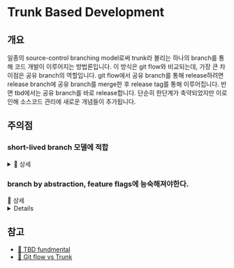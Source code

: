 # Trunk Based Development

## 개요
일종의 source-control branching model로써 trunk라 불리는 하나의 branch를 통해 코드 개발이 
이루어지는 방법론입니다. 이 방식은 git flow와 비교되는데, 가장 큰 차이점은 공유 branch의 
역할입니다. git flow에서 공유 branch를 통해 release하려면 release branch에 공유 branch를
merge한 후 release tag를 통해 이루어집니다. 반면 tbd에서는 공유 branch를 바로 release합니다.
단순히 한단계가 축약되었지만 이로인해 소스코드 관리에 새로운 개념들이 추가됩니다.


## 주의점
### short-lived branch 모델에 적합
<details>
<summary>📜  상세</summary>
git flow에서 feature branch의 생명주기는 깁니다. feature branch는 다른 branch와 
상호 독립적으로 개발되며 feature를 위한 영역으로 존재하며 release 브랜치의 생애주기와
밀접한 연관성을 갖고 있습니다. 이를 long-lived feature branch라고 합니다.

반면 release 브랜치의 생명주기와는 상관없이 코드의 변경과 확장에만 관여하고
(build 결과물(artifact, docker, test report, build file 등도 생성하지 않음)
release branch에 merge후 사라지는 branch를 short-lived feature branch라고 합니다.

short-lived branch는 코드의 확장과 변경이 빈번한 팀에게는 최적의 branching model입니다.
tbd에서 release까지의 절차는 git flow보다 짧기 때문에 short-lived branch 모델과 좋은
효율을 보입니다.
</details>

### branch by abstraction, feature flags에 능숙해져야한다.
<summary>📜  상세</summary>
<details>
branch by abstraction은 추상화 기법을 통해 코드 변경을 이루는 방법입니다.
주로 코드 변경이 부분적으로 천천히 이루어질 때 사용됩니다.
변경이 필요한 로직을 추상화 기법(abstraction class, interface)을 통해 파샤드를 구축하고
변경이 필요한 클라이언트 코드에서 파샤드를 참조한 후 일차적으로 적용, 추후 전체 로직
을 변경할때 모든 클라이언트 코드를 파샤드로 변경합니다.

[🔗 branch by abstraction](https://martinfowler.com/bliki/BranchByAbstraction.html)

feature flags는 application, service에 로직을 동적으로 필요에 따라 변경합니다.
목적에 따라 구현방법이 다양합니다. 해당 문서에서는 feature간에 versioning을 위한 
목적에 초점을 맞춥니다. 예시로 같은 소스를 사용하는 다른 목적의 서버를 구성할 때.
서버 실행 매개변수로 로직을 다르게하거나 아직 지원하면 안되는 코드를 실험하기 위해
특정 플래그값으로 bean을 생성하거나 할수 있습니다.

[🔗 feature toggles](https://martinfowler.com/articles/feature-toggles.html)

[🔗 spring boot condition](https://reflectoring.io/spring-boot-conditionals)

위와 같은 방법들이 필요한 이유는 release 브랜치를 별도로 두지 않고 공유 branch를 바로 
release하면서 release 순서를 제어할수 있는 시점이 필요해졌기 때문입니다.
</details>


## 참고
* [🔗 TBD fundmental](https://trunkbaseddevelopment.com/)
* [🔗 Git flow vs Trunk](https://www.toptal.com/software/trunk-based-development-git-flow)

